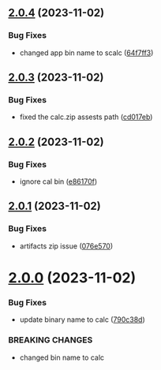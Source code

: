 ## [2.0.4](https://github.com/ajilraju/go-demo-cal/compare/v2.0.3...v2.0.4) (2023-11-02)


### Bug Fixes

* changed app bin name to scalc ([64f7ff3](https://github.com/ajilraju/go-demo-cal/commit/64f7ff3fcd4bb1ba5c45df7cdbf5e4026dbaf1e5))



## [2.0.3](https://github.com/ajilraju/go-demo-cal/compare/v2.0.2...v2.0.3) (2023-11-02)


### Bug Fixes

* fixed the calc.zip assests path ([cd017eb](https://github.com/ajilraju/go-demo-cal/commit/cd017eb8d9ceb11a2177f5702fb2ac8d44b8e064))



## [2.0.2](https://github.com/ajilraju/go-demo-cal/compare/v2.0.1...v2.0.2) (2023-11-02)


### Bug Fixes

* ignore cal bin ([e86170f](https://github.com/ajilraju/go-demo-cal/commit/e86170f460d9079a8f88d13d572af88c737e7a2f))



## [2.0.1](https://github.com/ajilraju/go-demo-cal/compare/v2.0.0...v2.0.1) (2023-11-02)


### Bug Fixes

* artifacts zip issue ([076e570](https://github.com/ajilraju/go-demo-cal/commit/076e5703bdeb740a2e67a14cfe1ddd6cd81595ae))



# [2.0.0](https://github.com/ajilraju/go-demo-cal/compare/v1.1.1...v2.0.0) (2023-11-02)


### Bug Fixes

* update binary name to calc ([790c38d](https://github.com/ajilraju/go-demo-cal/commit/790c38d28a1ccb0a8681d01c9923c0e1564ebcbe))


### BREAKING CHANGES

* changed bin name to calc



